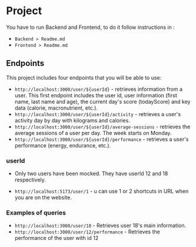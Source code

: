 # Project

You have to run Backend and Frontend, to do it follow instructions in :

- `Backend > Readme.md`
- `Frontend > Readme.md`

## Endpoints

This project includes four endpoints that you will be able to use:

- `http://localhost:3000/user/${userId}` - retrieves information from a user. This first endpoint includes the user id, user information (first name, last name and age), the current day's score (todayScore) and key data (calorie, macronutrient, etc.).
- `http://localhost:3000/user/${userId}/activity` - retrieves a user's activity day by day with kilograms and calories.
- `http://localhost:3000/user/${userId}/average-sessions` - retrieves the average sessions of a user per day. The week starts on Monday.
- `http://localhost:3000/user/${userId}/performance` - retrieves a user's performance (energy, endurance, etc.).

### userId

- Only two users have been mocked. They have userId 12 and 18 respectively.

- `http://localhost:5173/user/1` - u can use 1 or 2 shortcuts in URL when you are on the website.

### Examples of queries

- `http://localhost:3000/user/18` - Retrieves user 18's main information.
- `http://localhost:3000/user/12/performance` - Retrieves the performance of the user with id 12
